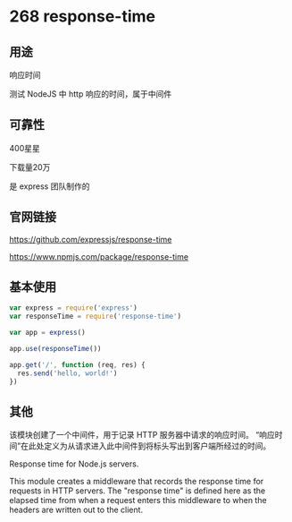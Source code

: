 # 268 response-time

## 用途

响应时间

测试 NodeJS 中 http 响应的时间，属于中间件

## 可靠性

400星星

下载量20万

是 express 团队制作的

## 官网链接

https://github.com/expressjs/response-time

https://www.npmjs.com/package/response-time

## 基本使用

```js
var express = require('express')
var responseTime = require('response-time')

var app = express()

app.use(responseTime())

app.get('/', function (req, res) {
  res.send('hello, world!')
})
```

## 其他

该模块创建了一个中间件，用于记录 HTTP 服务器中请求的响应时间。 “响应时间”在此处定义为从请求进入此中间件到将标头写出到客户端所经过的时间。

Response time for Node.js servers.

This module creates a middleware that records the response time for requests in HTTP servers. The "response time" is defined here as the elapsed time from when a request enters this middleware to when the headers are written out to the client.
